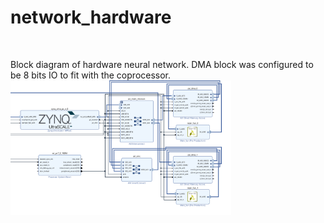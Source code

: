 # network_hardware
<br/>

Block diagram of hardware neural network. DMA block was configured to be 8 bits IO to fit with the coprocessor. 
<img src="images/block_diagram.png" width="70%"/>



